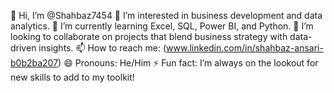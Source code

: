 👋 Hi, I’m @Shahbaz7454
👀 I’m interested in business development and data analytics.
🌱 I’m currently learning Excel, SQL, Power BI, and Python.
💞️ I’m looking to collaborate on projects that blend business strategy with data-driven insights.
📫 How to reach me: (www.linkedin.com/in/shahbaz-ansari-b0b2ba207)
😄 Pronouns: He/Him
⚡ Fun fact: I’m always on the lookout for new skills to add to my toolkit!
